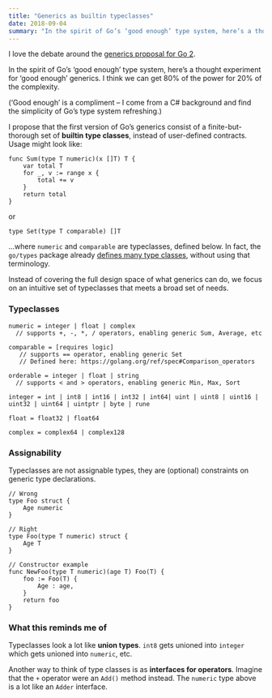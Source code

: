 ```yaml
---
title: "Generics as builtin typeclasses"
date: 2018-09-04
summary: "In the spirit of Go’s ‘good enough’ type system, here’s a thought experiment for ‘good enough’ generics..."
---
```


I love the debate around the [generics proposal for Go 2](https://go.googlesource.com/proposal/+/master/design/go2draft-generics-overview.md).

In the spirit of Go’s ‘good enough’ type system, here’s a thought experiment for ‘good enough’ generics. I think we can get 80% of the power for 20% of the complexity.

(‘Good enough’ is a compliment – I come from a C# background and find the simplicity of Go’s type system refreshing.)

I propose that the first version of Go’s generics consist of a finite-but-thorough set of **builtin type classes**, instead of user-defined contracts. Usage might look like:

```
func Sum(type T numeric)(x []T) T {
	var total T
	for _, v := range x {
		total += v
	}
	return total
}
```

or

```
type Set(type T comparable) []T
```

...where `numeric` and `comparable` are typeclasses, defined below. In fact, the `go/types` package already [defines many type classes](https://github.com/golang/go/blob/master/src/go/types/predicates.go), without using that terminology.

Instead of covering the full design space of what generics can do, we focus on an intuitive set of typeclasses that meets a broad set of needs.

### Typeclasses

```
numeric = integer | float | complex
  // supports +, -, *, / operators, enabling generic Sum, Average, etc

comparable = [requires logic]
   // supports == operator, enabling generic Set
   // Defined here: https://golang.org/ref/spec#Comparison_operators

orderable = integer | float | string
  // supports < and > operators, enabling generic Min, Max, Sort

integer = int | int8 | int16 | int32 | int64| uint | uint8 | uint16 | uint32 | uint64 | uintptr | byte | rune

float = float32 | float64

complex = complex64 | complex128
```

### Assignability

Typeclasses are not assignable types, they are (optional) constraints on generic type declarations.

```
// Wrong
type Foo struct {
	Age numeric
}

// Right
type Foo(type T numeric) struct {
	Age T
}

// Constructor example
func NewFoo(type T numeric)(age T) Foo(T) {
	foo := Foo(T) {
		Age : age,
	}
	return foo
}
```

### What this reminds me of

Typeclasses look a lot like **union types**. `int8` gets unioned into `integer` which gets unioned into `numeric`, etc.

Another way to think of type classes is as **interfaces for operators**. Imagine that the `+` operator were an `Add()` method instead. The `numeric` type above is a lot like an `Adder` interface.
